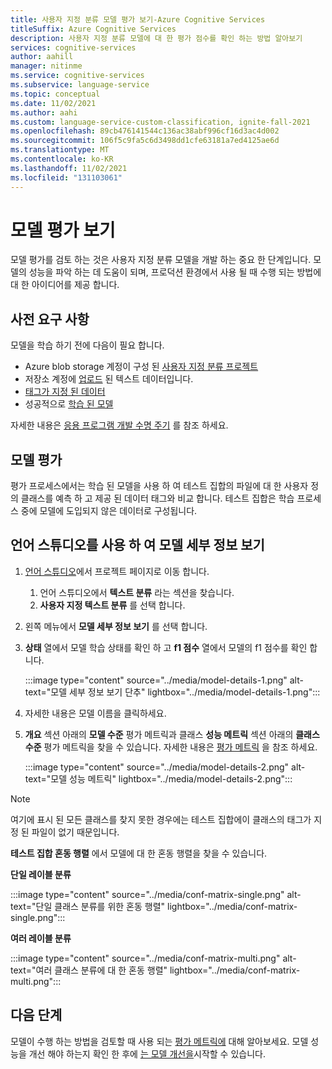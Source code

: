 ```yaml
---
title: 사용자 지정 분류 모델 평가 보기-Azure Cognitive Services
titleSuffix: Azure Cognitive Services
description: 사용자 지정 분류 모델에 대 한 평가 점수를 확인 하는 방법 알아보기
services: cognitive-services
author: aahill
manager: nitinme
ms.service: cognitive-services
ms.subservice: language-service
ms.topic: conceptual
ms.date: 11/02/2021
ms.author: aahi
ms.custom: language-service-custom-classification, ignite-fall-2021
ms.openlocfilehash: 89cb476141544c136ac38abf996cf16d3ac4d002
ms.sourcegitcommit: 106f5c9fa5c6d3498dd1cfe63181a7ed4125ae6d
ms.translationtype: MT
ms.contentlocale: ko-KR
ms.lasthandoff: 11/02/2021
ms.locfileid: "131103061"
---
```

# <a name="view-the-model-evaluation"></a>모델 평가 보기

모델 평가를 검토 하는 것은 사용자 지정 분류 모델을 개발 하는 중요 한 단계입니다. 모델의 성능을 파악 하는 데 도움이 되며, 프로덕션 환경에서 사용 될 때 수행 되는 방법에 대 한 아이디어를 제공 합니다. 


## <a name="prerequisites"></a>사전 요구 사항

모델을 학습 하기 전에 다음이 필요 합니다.
* Azure blob storage 계정이 구성 된 [사용자 지정 분류 프로젝트](create-project.md) 
* 저장소 계정에 [업로드](create-project.md#prepare-training-data) 된 텍스트 데이터입니다.
* [태그가 지정 된 데이터](tag-data.md)
* 성공적으로 [학습 된 모델](train-model.md)

자세한 내용은 [응용 프로그램 개발 수명 주기](../overview.md#application-development-lifecycle) 를 참조 하세요.

## <a name="model-evaluation"></a>모델 평가

평가 프로세스에서는 학습 된 모델을 사용 하 여 테스트 집합의 파일에 대 한 사용자 정의 클래스를 예측 하 고 제공 된 데이터 태그와 비교 합니다. 테스트 집합은 학습 프로세스 중에 모델에 도입되지 않은 데이터로 구성됩니다. 

## <a name="view-the-model-details-using-language-studio"></a>언어 스튜디오를 사용 하 여 모델 세부 정보 보기

1. [언어 스튜디오](https://aka.ms/languageStudio)에서 프로젝트 페이지로 이동 합니다.
    1. 언어 스튜디오에서 **텍스트 분류** 라는 섹션을 찾습니다.
    2. **사용자 지정 텍스트 분류** 를 선택 합니다. 

2. 왼쪽 메뉴에서 **모델 세부 정보 보기** 를 선택 합니다.

3. **상태** 열에서 모델 학습 상태를 확인 하 고 **f1 점수** 열에서 모델의 f1 점수를 확인 합니다.

    :::image type="content" source="../media/model-details-1.png" alt-text="모델 세부 정보 보기 단추" lightbox="../media/model-details-1.png":::

1. 자세한 내용은 모델 이름을 클릭하세요.

2. **개요** 섹션 아래의 **모델 수준** 평가 메트릭과 클래스 **성능 메트릭** 섹션 아래의 **클래스 수준** 평가 메트릭을 찾을 수 있습니다. 자세한 내용은 [평가 메트릭](../concepts/evaluation.md#model-level-and-class-level-evaluation-metrics) 을 참조 하세요.

    :::image type="content" source="../media/model-details-2.png" alt-text="모델 성능 메트릭" lightbox="../media/model-details-2.png":::

> [!NOTE]
> 여기에 표시 된 모든 클래스를 찾지 못한 경우에는 테스트 집합에이 클래스의 태그가 지정 된 파일이 없기 때문입니다.

**테스트 집합 혼동 행렬** 에서 모델에 대 한 혼동 행렬을 찾을 수 있습니다.

**단일 레이블 분류**

:::image type="content" source="../media/conf-matrix-single.png" alt-text="단일 클래스 분류를 위한 혼동 행렬" lightbox="../media/conf-matrix-single.png":::

**여러 레이블 분류**

:::image type="content" source="../media/conf-matrix-multi.png" alt-text="여러 클래스 분류에 대 한 혼동 행렬" lightbox="../media/conf-matrix-multi.png":::

## <a name="next-steps"></a>다음 단계

모델이 수행 하는 방법을 검토할 때 사용 되는 [평가 메트릭에](../concepts/evaluation.md) 대해 알아보세요. 모델 성능을 개선 해야 하는지 확인 한 후에 [는 모델 개선을](improve-model.md)시작할 수 있습니다.
